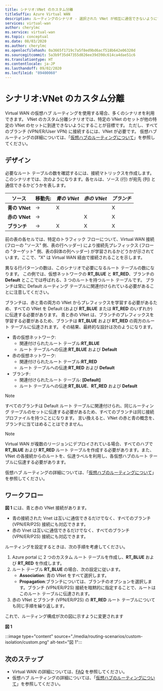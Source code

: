 ```yaml
---
title: シナリオ:VNet のカスタム分離
titleSuffix: Azure Virtual WAN
description: ルーティングのシナリオ - 選択された VNet が相互に通信できないようにする
services: virtual-wan
author: cherylmc
ms.service: virtual-wan
ms.topic: conceptual
ms.date: 08/03/2020
ms.author: cherylmc
ms.openlocfilehash: 0a3665f1719c7a5f8ed9bd6acf518b642e06320d
ms.sourcegitcommit: 5a3b9f35d47355d026ee39d398c614ca4dae51c6
ms.translationtype: HT
ms.contentlocale: ja-JP
ms.lasthandoff: 09/02/2020
ms.locfileid: "89400060"
---
```

# <a name="scenario-custom-isolation-for-vnets"></a>シナリオ:VNet のカスタム分離

Virtual WAN の仮想ハブ ルーティングを使用する場合、多くのシナリオを利用できます。 VNet のカスタム分離シナリオでは、特定の VNet のセットが他の特定の VNet のセットに到達できないようにすることが目標です。 ただし、すべてのブランチ (VPN/ER/User VPN) に接続するには、VNet が必要です。 仮想ハブ ルーティングの詳細については、「[仮想ハブのルーティングについて](about-virtual-hub-routing.md)」を参照してください。

## <a name="design"></a><a name="design"></a>デザイン

必要なルート テーブルの数を確認するには、接続マトリックスを作成します。 このシナリオでは、次のようになります。各セルは、ソース (行) が宛先 (列) と通信できるかどうかを表します。

| ソース | 移動先:| *青の VNet* | *赤の VNet* | *ブランチ*|
|---|---|---|---|---|
| **青の VNet** |   &#8594;|      X        |               |       X      |
| **赤の VNet**  |   &#8594;|              |       X       |       X      |
| **ブランチ**   |   &#8594;|     X        |       X       |       X      |

前の表の各セルでは、特定のトラフィック フローについて、Virtual WAN 接続 (フローの "ソース" 側、表の行ヘッダー) により接続先プレフィックス (フローの "ターゲット" 側、表の斜体の列ヘッダー) が学習されるかどうかが示されています。ここで、"X" は Virtual WAN 経由で接続されることを示します。

異なる行パターンの数は、このシナリオで必要になるルート テーブルの数になります。 この例では、仮想ネットワークの **RT_BLUE** と **RT_RED**、ブランチの **Default** とここでは呼ばれる、3 つのルートを持つルート テーブルです。 ブランチは常に Default ルーティング テーブルに関連付けられている必要があることに注意してください。

ブランチは、赤と青の両方の VNet からプレフィックスを学習する必要があるため、すべての VNet を Default (および **RT_BLUE** または **RT_RED** のいずれか) に伝達する必要があります。 青と赤の VNet は、ブランチのプレフィックスを学習する必要があるため、ブランチは **RT_BLUE** および **RT_RED** の両方のルート テーブルに伝達されます。 その結果、最終的な設計は次のようになります。

* 青の仮想ネットワーク:
  * 関連付けられたルート テーブル:**RT_BLUE**
  * ルート テーブルへの伝達:**RT_BLUE** および **Default**
* 赤の仮想ネットワーク:
  * 関連付けられたルート テーブル:**RT_RED**
  * ルート テーブルへの伝達:**RT_RED** および **Default**
* ブランチ:
  * 関連付けられたルート テーブル: **[Default]**
  * ルート テーブルへの伝達:**RT_BLUE**、**RT_RED** および **Default**

> [!NOTE]
> すべてのブランチは Default ルート テーブルに関連付けられ、同じルーティング テーブルのセットに伝達する必要があるため、すべてのブランチは同じ接続プロファイルを持つことになります。 言い換えると、VNet の赤と青の概念を、ブランチに当てはめることはできません。

> [!NOTE]
> Virtual WAN が複数のリージョンにデプロイされている場合、すべてのハブで **RT_BLUE** および **RT_RED** ルート テーブルを作成する必要があります。また、VNet の各接続からのルートを、伝達ラベルを利用し、各仮想ハブのルート テーブルに伝達する必要があります。

仮想ハブ ルーティングの詳細については、「[仮想ハブのルーティングについて](about-virtual-hub-routing.md)」を参照してください。

## <a name="workflow"></a><a name="architecture"></a>ワークフロー

**図 1** には、青と赤の VNet 接続があります。

* 青の接続された Vnet は互いに通信できるだけでなく、すべてのブランチ (VPN/ER/P2S) 接続にも対応できます。
* 赤の Vnet は互いに通信できるだけでなく、すべてのブランチ (VPN/ER/P2S) 接続にも対応できます。

ルーティングを設定するときは、次の手順を考慮してください。

1. Azure portal に 2 つのカスタム ルート テーブルを作成し、**RT_BLUE** および **RT_RED** を作成します。
2. ルート テーブル **RT_BLUE** の場合、次の設定に従います。
   * **Association**: 青の VNet をすべて選択します。
   * **Propagation**:ブランチについては、ブランチのオプションを選択します。ブランチ (VPN/ER/P2S) 接続を暗黙的に指定することで、ルートはこのルート テーブルに伝達されます。
3. 赤の VNet とブランチ (VPN/ER/P2S) の **RT_RED** ルート テーブルについても同じ手順を繰り返します。

これで、ルーティング構成が次の図に示すように変更されます

**図 1**

:::image type="content" source="./media/routing-scenarios/custom-isolation/custom.png" alt-text="図 1":::

## <a name="next-steps"></a>次のステップ

* Virtual WAN の詳細については、[FAQ](virtual-wan-faq.md) を参照してください。
* 仮想ハブ ルーティングの詳細については、「[仮想ハブのルーティングについて](about-virtual-hub-routing.md)」を参照してください。
